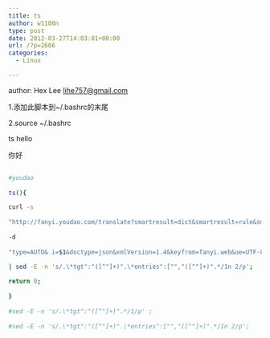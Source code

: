 ```yaml
---
title: ts
author: w1100n
type: post
date: 2012-03-27T14:03:01+00:00
url: /?p=2666
categories:
  - Linux

---
```

author: Hex Lee lihe757@gmail.com
  
1.添加此脚本到~/.bashrc的末尾
  
2.source ~/.bashrc
  
ts hello
  
你好

```bash
  
#youdao
  
ts(){

curl -s
          
"http://fanyi.youdao.com/translate?smartresult=dict&smartresult=rule&smartresult=ugc&sessionFrom=dict.top"
	  
-d
	  
"type=AUTO& i=$1&doctype=json&xmlVersion=1.4&keyfrom=fanyi.web&ue=UTF-8&typoResult=true&flag=false"
          
| sed -E -n 's/.\*tgt":"([^"]+)".\*entries":["","([^"]+)".*/1n 2/p';

return 0;
  
}
  
#sed -E -n 's/.\*tgt":"([^"]+)".*/1/p' ;
  
#sed -E -n 's/.\*tgt":"([^"]+)".\*entries":["","([^"]+)".*/1n 2/p';
  
```